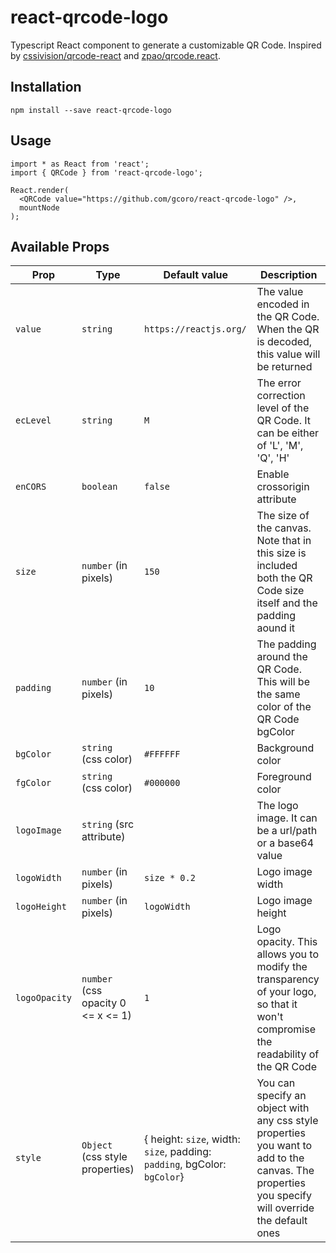 # react-qrcode-logo
Typescript React component to generate a customizable QR Code. Inspired by [cssivision/qrcode-react](https://github.com/cssivision/qrcode-react) and [zpao/qrcode.react](https://github.com/zpao/qrcode.react).

## Installation

```
npm install --save react-qrcode-logo
```
## Usage 

```
import * as React from 'react';
import { QRCode } from 'react-qrcode-logo';

React.render(
  <QRCode value="https://github.com/gcoro/react-qrcode-logo" />,
  mountNode
);
```

## Available Props
| Prop        | Type                                  | Default value        | Description    |
| ------------|---------------------------------------| ---------------------|-----|
| `value`       | `string`                                | `https://reactjs.org/` | The value encoded in the QR Code. When the QR is decoded, this value will be returned |
| `ecLevel`        | `string`                 |   `M`              | The error correction level of the QR Code. It can be either of 'L', 'M', 'Q', 'H' |
| `enCORS`         | `boolean`                 |   `false`              | Enable crossorigin attribute |
| `size`        | `number` (in pixels)                    |   `150`                | The size of the canvas. Note that in this size is included both the QR Code size itself and the padding aound it |
| `padding`     | `number` (in pixels)                    |   `10`                 | The padding around the QR Code. This will be the same color of the QR Code bgColor |
| `bgColor`     | `string` (css color)                    | `#FFFFFF`              | Background color |
| `fgColor`     | `string` (css color)                    | `#000000`              | Foreground color |
| `logoImage`   | `string` (src attribute)                |                      | The logo image. It can be a url/path or a base64 value |
| `logoWidth`   | `number` (in pixels)                    | `size * 0.2`           | Logo image width |
| `logoHeight`  | `number` (in pixels)                    | `logoWidth`                     | Logo image height |
| `logoOpacity` | `number` (css opacity 0 <= x <= 1)      | `1`                    | Logo opacity. This allows you to modify the transparency of your logo, so that it won't compromise the readability of the QR Code |
| `style`       | `Object` (css style properties) |  { height: `size`, width: `size`, padding: `padding`, bgColor: `bgColor`} | You can specify an object with any css style properties you want to add to the canvas. The properties you specify will override the default ones | 
